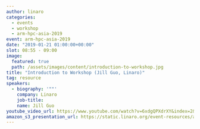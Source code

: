 ```yaml
---
author: linaro
categories:
  - events
  - workshop
  - arm-hpc-asia-2019
event: arm-hpc-asia-2019
date: "2019-01-21 01:00:00+00:00"
slot: 08:55	- 09:00
image:
  featured: true
  path: /assets/images/content/introduction-to-workshop.jpg
title: "Introduction to Workshop (Jill Guo, Linaro)"
tag: resource
speakers:
  - biography: '""'
    company: Linaro
    job-title:
    name: Jill Guo
youtube_video_url: https://www.youtube.com/watch?v=6xdgQPXdrXY&index=2&list=PLKZSArYQptsPLGSEUycUowh9oy8WF_epV&t=0s
amazon_s3_presentation_url: https://static.linaro.org/event-resources/arm-hpc-2019/slides/Introductiontoworkshop1.pdf
---
```

